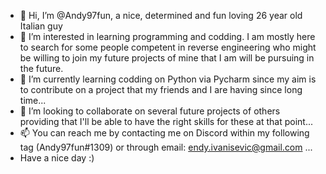 - 👋 Hi, I’m @Andy97fun, a nice, determined and fun loving 26 year old Italian guy
- 👀 I’m interested in learning programming and codding. I am mostly here to search for some people competent in reverse engineering who might be willing to join my future projects of mine that I am will be pursuing in the future.
- 🌱 I’m currently learning codding on Python via Pycharm since my aim is to contribute on a project that my friends and I are having since long time...
- 💞️ I’m looking to collaborate on several future projects of others providing that I'll be able to have the right skills for these at that point...
- 📫 You can reach me by contacting me on Discord within my following tag (Andy97fun#1309) or through email: endy.ivanisevic@gmail.com ...
- Have a nice day :)


<!---
Andy97fun/Andy97fun is a ✨ special ✨ repository because its `README.md` (this file) appears on your GitHub profile.
You can click the Preview link to take a look at your changes.
--->
